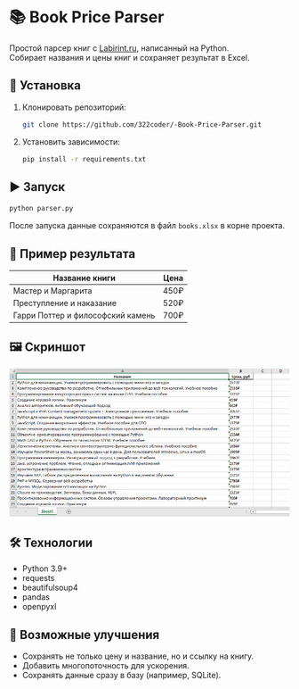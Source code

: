 

# 📚 Book Price Parser

Простой парсер книг с [Labirint.ru](https://www.labirint.ru/), написанный на Python.  
Собирает названия и цены книг и сохраняет результат в Excel.

## 🚀 Установка

1. Клонировать репозиторий:
   ```bash
   git clone https://github.com/322coder/-Book-Price-Parser.git

2. Установить зависимости:

   ```bash
   pip install -r requirements.txt
   ```

## ▶️ Запуск

```bash
python parser.py
```

После запуска данные сохраняются в файл `books.xlsx` в корне проекта.

## 📂 Пример результата

| Название книги                    | Цена |
| --------------------------------- | ---- |
| Мастер и Маргарита                | 450₽ |
| Преступление и наказание          | 520₽ |
| Гарри Поттер и философский камень | 700₽ |

## 🖼️ Скриншот

![demo](docs/demo.png)

## 🛠️ Технологии

* Python 3.9+
* requests
* beautifulsoup4
* pandas
* openpyxl

## 📌 Возможные улучшения

* Сохранять не только цену и название, но и ссылку на книгу.
* Добавить многопоточность для ускорения.
* Сохранять данные сразу в базу (например, SQLite).

